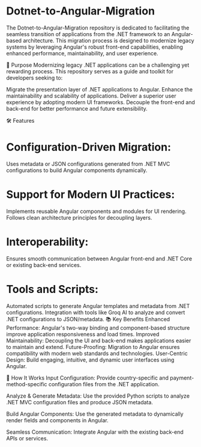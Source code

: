 # Dotnet-to-Angular-Migration
The Dotnet-to-Angular-Migration repository is dedicated to facilitating the seamless transition of applications from the .NET framework to an Angular-based architecture. This migration process is designed to modernize legacy systems by leveraging Angular's robust front-end capabilities, enabling enhanced performance, maintainability, and user experience.

🚀 Purpose
Modernizing legacy .NET applications can be a challenging yet rewarding process. This repository serves as a guide and toolkit for developers seeking to:

Migrate the presentation layer of .NET applications to Angular.
Enhance the maintainability and scalability of applications.
Deliver a superior user experience by adopting modern UI frameworks.
Decouple the front-end and back-end for better performance and future extensibility.

🛠 Features
# Configuration-Driven Migration:
Uses metadata or JSON configurations generated from .NET MVC configurations to build Angular components dynamically.

# Support for Modern UI Practices:
Implements reusable Angular components and modules for UI rendering.
Follows clean architecture principles for decoupling layers.
# Interoperability:
Ensures smooth communication between Angular front-end and .NET Core or existing back-end services.
# Tools and Scripts:
Automated scripts to generate Angular templates and metadata from .NET configurations.
Integration with tools like Groq AI to analyze and convert .NET configurations to JSON/metadata.
📚 Key Benefits
Enhanced Performance: Angular's two-way binding and component-based structure improve application responsiveness and load times.
Improved Maintainability: Decoupling the UI and back-end makes applications easier to maintain and extend.
Future-Proofing: Migration to Angular ensures compatibility with modern web standards and technologies.
User-Centric Design: Build engaging, intuitive, and dynamic user interfaces using Angular.

🔧 How It Works
Input Configuration: Provide country-specific and payment-method-specific configuration files from the .NET application.

Analyze & Generate Metadata:
Use the provided Python scripts to analyze .NET MVC configuration files and produce JSON metadata.

Build Angular Components:
Use the generated metadata to dynamically render fields and components in Angular.

Seamless Communication:
Integrate Angular with the existing back-end APIs or services.